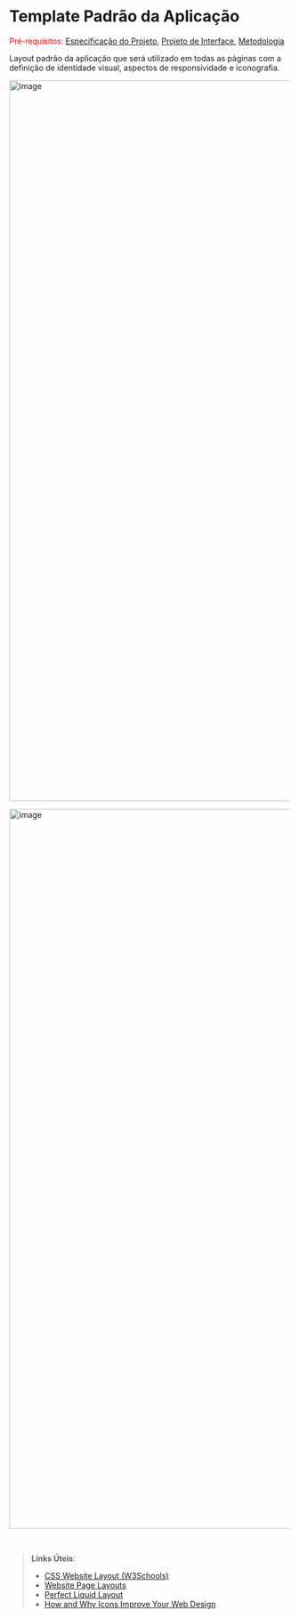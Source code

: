 # Template Padrão da Aplicação

<span style="color:red">Pré-requisitos: <a href="2-Especificação do Projeto.md"> Especificação do Projeto</a></span>, <a href="3-Projeto de Interface.md"> Projeto de Interface</a>, <a href="4-Metodologia.md"> Metodologia</a>

Layout padrão da aplicação que será utilizado em todas as páginas com a definição de identidade visual, aspectos de responsividade e iconografia.

<p>
<img width="1656" height="1296" alt="image" src="https://github.com/user-attachments/assets/c39c02c8-be93-4954-b2ee-3bbdc1c8ccae" />
</p>

<p>
<img width="1659" height="1294" alt="image" src="https://github.com/user-attachments/assets/d4dbe192-8ee1-4e2c-98f7-98e69abd9216" />
</p>
<br>

> **Links Úteis**:
>
> - [CSS Website Layout (W3Schools)](https://www.w3schools.com/css/css_website_layout.asp)
> - [Website Page Layouts](http://www.cellbiol.com/bioinformatics_web_development/chapter-3-your-first-web-page-learning-html-and-css/website-page-layouts/)
> - [Perfect Liquid Layout](https://matthewjamestaylor.com/perfect-liquid-layouts)
> - [How and Why Icons Improve Your Web Design](https://usabilla.com/blog/how-and-why-icons-improve-you-web-design/)
